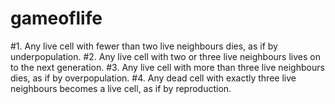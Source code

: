 # gameoflife
#1. Any live cell with fewer than two live neighbours dies, as if by underpopulation.
#2. Any live cell with two or three live neighbours lives on to the next generation.
#3. Any live cell with more than three live neighbours dies, as if by overpopulation.
#4. Any dead cell with exactly three live neighbours becomes a live cell, as if by reproduction.

